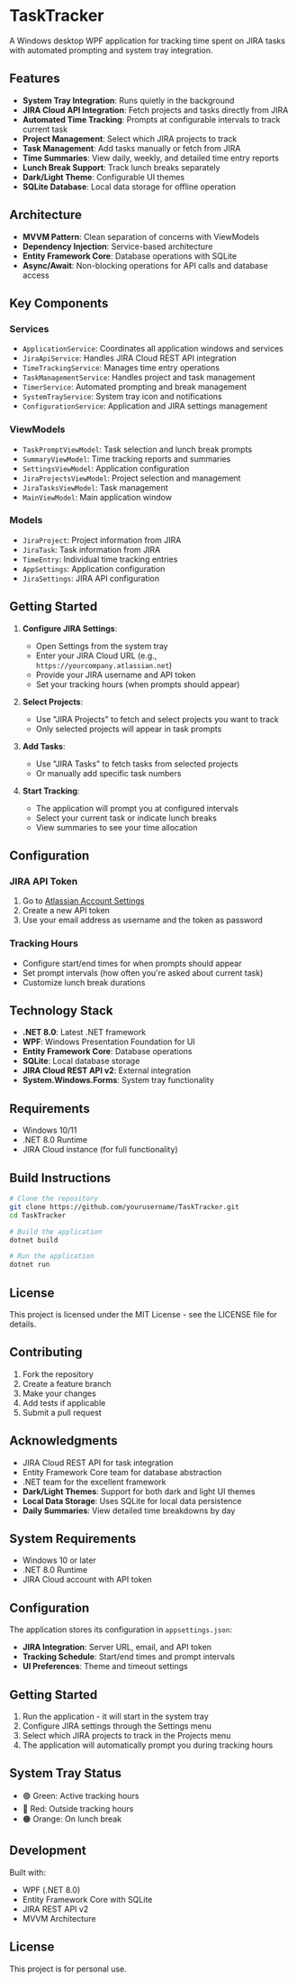 # TaskTracker

A Windows desktop WPF application for tracking time spent on JIRA tasks with automated prompting and system tray integration.

## Features

- **System Tray Integration**: Runs quietly in the background
- **JIRA Cloud API Integration**: Fetch projects and tasks directly from JIRA
- **Automated Time Tracking**: Prompts at configurable intervals to track current task
- **Project Management**: Select which JIRA projects to track
- **Task Management**: Add tasks manually or fetch from JIRA
- **Time Summaries**: View daily, weekly, and detailed time entry reports
- **Lunch Break Support**: Track lunch breaks separately
- **Dark/Light Theme**: Configurable UI themes
- **SQLite Database**: Local data storage for offline operation

## Architecture

- **MVVM Pattern**: Clean separation of concerns with ViewModels
- **Dependency Injection**: Service-based architecture
- **Entity Framework Core**: Database operations with SQLite
- **Async/Await**: Non-blocking operations for API calls and database access

## Key Components

### Services
- `ApplicationService`: Coordinates all application windows and services
- `JiraApiService`: Handles JIRA Cloud REST API integration
- `TimeTrackingService`: Manages time entry operations
- `TaskManagementService`: Handles project and task management
- `TimerService`: Automated prompting and break management
- `SystemTrayService`: System tray icon and notifications
- `ConfigurationService`: Application and JIRA settings management

### ViewModels
- `TaskPromptViewModel`: Task selection and lunch break prompts
- `SummaryViewModel`: Time tracking reports and summaries
- `SettingsViewModel`: Application configuration
- `JiraProjectsViewModel`: Project selection and management
- `JiraTasksViewModel`: Task management
- `MainViewModel`: Main application window

### Models
- `JiraProject`: Project information from JIRA
- `JiraTask`: Task information from JIRA
- `TimeEntry`: Individual time tracking entries
- `AppSettings`: Application configuration
- `JiraSettings`: JIRA API configuration

## Getting Started

1. **Configure JIRA Settings**:
   - Open Settings from the system tray
   - Enter your JIRA Cloud URL (e.g., `https://yourcompany.atlassian.net`)
   - Provide your JIRA username and API token
   - Set your tracking hours (when prompts should appear)

2. **Select Projects**:
   - Use "JIRA Projects" to fetch and select projects you want to track
   - Only selected projects will appear in task prompts

3. **Add Tasks**:
   - Use "JIRA Tasks" to fetch tasks from selected projects
   - Or manually add specific task numbers

4. **Start Tracking**:
   - The application will prompt you at configured intervals
   - Select your current task or indicate lunch breaks
   - View summaries to see your time allocation

## Configuration

### JIRA API Token
1. Go to [Atlassian Account Settings](https://id.atlassian.com/manage-profile/security/api-tokens)
2. Create a new API token
3. Use your email address as username and the token as password

### Tracking Hours
- Configure start/end times for when prompts should appear
- Set prompt intervals (how often you're asked about current task)
- Customize lunch break durations

## Technology Stack

- **.NET 8.0**: Latest .NET framework
- **WPF**: Windows Presentation Foundation for UI
- **Entity Framework Core**: Database operations
- **SQLite**: Local database storage
- **JIRA Cloud REST API v2**: External integration
- **System.Windows.Forms**: System tray functionality

## Requirements

- Windows 10/11
- .NET 8.0 Runtime
- JIRA Cloud instance (for full functionality)

## Build Instructions

```bash
# Clone the repository
git clone https://github.com/yourusername/TaskTracker.git
cd TaskTracker

# Build the application
dotnet build

# Run the application
dotnet run
```

## License

This project is licensed under the MIT License - see the LICENSE file for details.

## Contributing

1. Fork the repository
2. Create a feature branch
3. Make your changes
4. Add tests if applicable
5. Submit a pull request

## Acknowledgments

- JIRA Cloud REST API for task integration
- Entity Framework Core team for database abstraction
- .NET team for the excellent framework
- **Dark/Light Themes**: Support for both dark and light UI themes
- **Local Data Storage**: Uses SQLite for local data persistence
- **Daily Summaries**: View detailed time breakdowns by day

## System Requirements

- Windows 10 or later
- .NET 8.0 Runtime
- JIRA Cloud account with API token

## Configuration

The application stores its configuration in `appsettings.json`:

- **JIRA Integration**: Server URL, email, and API token
- **Tracking Schedule**: Start/end times and prompt intervals
- **UI Preferences**: Theme and timeout settings

## Getting Started

1. Run the application - it will start in the system tray
2. Configure JIRA settings through the Settings menu
3. Select which JIRA projects to track in the Projects menu
4. The application will automatically prompt you during tracking hours

## System Tray Status

- 🟢 Green: Active tracking hours
- 🔴 Red: Outside tracking hours  
- 🟠 Orange: On lunch break

## Development

Built with:
- WPF (.NET 8.0)
- Entity Framework Core with SQLite
- JIRA REST API v2
- MVVM Architecture

## License

This project is for personal use.

